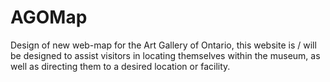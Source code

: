 # AGOMap
Design of new web-map for the Art Gallery of Ontario, this website is / will be designed to assist visitors in locating themselves within the museum, as well as directing them to a desired location or facility.

